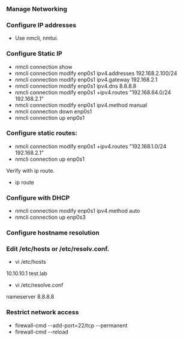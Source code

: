 ### Manage Networking

### Configure IP addresses
- Use nmcli, nmtui.

### Configure Static IP

- nmcli connection show
- nmcli connection modify enp0s1 ipv4.addresses 192.168.2.100/24
- nmcli connection modify enp0s1 ipv4.gateway 192.168.2.1
- nmcli connection modify enp0s1 ipv4.dns 8.8.8.8
- nmcli connection modify enp0s1 +ipv4.routes "192.168.64.0/24 192.168.2.1"
- nmcli connection modify enp0s1 ipv4.method manual
- nmcli connection down enp0s1
- nmcli connection up enp0s1

### Configure static routes:

- nmcli connection modify enp0s1 +ipv4.routes "192.168.1.0/24 192.168.2.1"
- nmcli connection up enp0s1

Verify with ip route.

- ip route

### Configure with DHCP

- nmcli connection modify enp0s1 ipv4.method auto
- nmcli connection up enp0s3

### Configure hostname resolution

### Edit /etc/hosts or /etc/resolv.conf.

- vi /etc/hosts

10.10.10.1 test.lab

- vi /etc/resolve.conf

nameserver 8.8.8.8

### Restrict network access

- firewall-cmd --add-port=22/tcp --permanent
- firewall-cmd --reload
